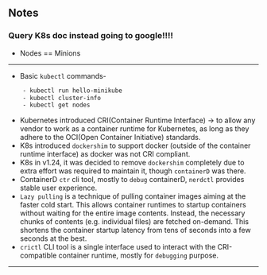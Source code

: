 ## Notes

### Query K8s doc instead going to google!!!!

- Nodes == Minions
---
- Basic `kubectl` commands-
```sh
    - kubectl run hello-minikube
    - kubectl cluster-info
    - kubectl get nodes
```

- Kubernetes introduced CRI(Container Runtime Interface) -> to allow any vendor to work as a container runtime for Kubernetes, as long as they adhere to the OCI(Open Container Initiative) standards.
- K8s introduced `dockershim` to support docker (outside of the container runtime interface) as docker was not CRI compliant.
- K8s in v1.24, it was decided to remove `dockershim` completely due to extra effort was required to maintain it, though `containerD` was there.
- ContainerD `ctr` cli tool, mostly to `debug` containerD, `nerdctl` provides stable user experience.
- `Lazy pulling` is a technique of pulling container images aiming at the faster cold start. This allows container runtimes to startup containers without waiting for the entire image contents. Instead, the necessary chunks of contents (e.g. individual files) are fetched on-demand. This shortens the container startup latency from tens of seconds into a few seconds at the best.
- `crictl` CLI tool is a single interface used to interact with the CRI-compatible container runtime, mostly for `debugging` purpose.
---
